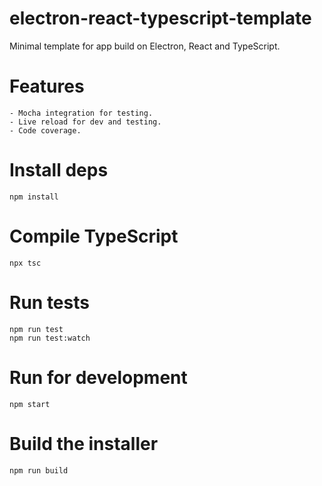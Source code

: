 # electron-react-typescript-template

Minimal template for app build on Electron, React and TypeScript.

# Features

    - Mocha integration for testing.
    - Live reload for dev and testing.
    - Code coverage.

# Install deps

    npm install

# Compile TypeScript

    npx tsc

# Run tests

    npm run test
    npm run test:watch

# Run for development

    npm start


# Build the installer

    npm run build

